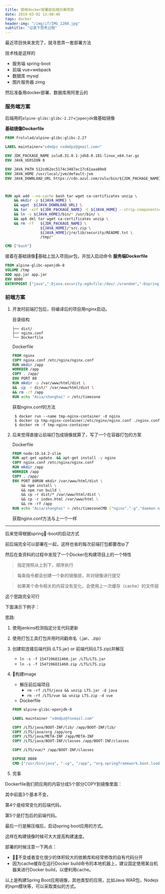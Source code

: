 ```yaml
---
title: 使用docker部署前后端分离项目
date: 2019-03-02 13:40:40
tags: docker 
header-img: "/img/if/IMG_1208.jpg"
subtitle: "记录下思考过程"
---
```


最近项目快来发完了，就寻思弄一套部署方法

技术栈是这样的  
- 服务端 spring-boot 
- 前端 vue+webpack 
- 数据库 mysql       
- 图片服务器 zimg

然后准备用docker部署、数据库用阿里云的 

### 服务端方案
后端用的`alpine-glibc:glibc-2.27`+`openjdk`做基础镜像

**基础镜像Dockerfile**
```Dockerfile
FROM frolvlad/alpine-glibc:glibc-2.27

LABEL maintainer="xdmdpz <xdmdpz@gmail.com>"

ENV JDK_PACKAGE_NAME zulu8.31.0.1-jdk8.0.181-linux_x64.tar.gz
ENV JAVA_VERSION 8

ENV JAVA_PATH 512cd62ec5174c3487ac17c61aaa89e8
ENV JAVA_HOME /usr/local/jvm/default-jvm
ENV JAVA_DOWNLOAD_URL https://cdn.azul.com/zulu/bin/${JDK_PACKAGE_NAME}



RUN apk add --no-cache bash tar wget ca-certificates unzip \
    && mkdir -p ${JAVA_HOME} \
    && wget  ${JAVA_DOWNLOAD_URL} \
    && tar -xzf ${JDK_PACKAGE_NAME} -C ${JAVA_HOME} --strip-components=1 \
    && ln -s ${JAVA_HOME}/bin/* /usr/bin/ \
    && apk del tar wget ca-certificates unzip \
    && rm -rf   ${JDK_PACKAGE_NAME} \
                ${JAVA_HOME}/*src.zip \
                ${JAVA_HOME}/jre/lib/security/README.txt \
                /tmp/*

CMD ["bash"]
```
接着在基础镜像基础上加入项目jar包，并加入启动命令
**服务端Dockerfile**
```Dockerfile
FROM alpine-glibc-openjdk-8
VOLUME /tmp
ADD app.jar app.jar
ENV 8080
ENTRYPOINT ["java","-Djava.security.egd=file:/dev/./urandom","-Dspring.profiles.active=${SPRING_PROFILES_ACTIVE}","-Duser.timezone=GMT+08","-jar","/app.jar"]
```

### 前端方案

1. 开发时前端打包后，将编译后的项目用nginx启动。

    目录结构
    ```
    ├── dist/
    ├── nginx.conf
    └── Dockerfile
    ```
    Dockerfile
    ```Dockerfile
    FROM nginx
    COPY nginx.conf /etc/nginx/nginx.conf
    RUN mkdir /app
    WORKDIR /app
    COPY . /app/
    ENV PORT 80
    RUN mkdir -p /var/www/html/dist \
    &&  cp -r dist/* /var/www/html/dist \
    && rm -rf /app
    RUN echo "Asia/shanghai" > /etc/timezone
    ```
    获取nginx.conf的方法
    ```shell
     $ docker run --name tmp-nginx-container -d nginx
     $ docker cp tmp-nginx-container:/etc/nginx/nginx.conf ./nginx.conf 
     $ docker rm -f tmp-nginx-container
    ```

2. 后来觉得直接让前端打包成镜像就算了，写了一个在容器打包的方案

    Dockerfile
    ```Dockerfile
    FROM node:10.14.2-slim
    RUN apt-get update  && apt-get install -y nginx
    COPY nginx.conf /etc/nginx/nginx.conf
    RUN mkdir /app
    WORKDIR /app
    COPY . /app/
    ENV PORT 80RUN mkdir /var/www/html/dist \
        && npm install \
        && npm run build \
        && cp -r dist/* /var/www/html/dist \
        && cp -r index.html /var/www/html \
        && rm -rf /app
    RUN echo "Asia/shanghai" > /etc/timezoneCMD ["nginx","-g","daemon off;"]

    ```
    获取nginx.conf方法与上一个一样


---

后来觉得根据spring-boot的启动方式

前后端完全可以部署在一起，这样也省的每次前端打包都要改ip了

然后在查资料的过程中发现了一个Docker在构建项目上的一个特性

> 指定按照从上到下，顺序执行

> 每条指令都会创建一个新的镜像层，并对镜像进行提交

> 如果某个命令相关的内容没有变化，会使用上一次缓存（cache）的文件层

这个思路完全可行

下面演示下例子：

思路:
1. 使用jenkins检测指定分支代码更新

2. 使用打包工具打包并用时间戳命名（.jar、.zip）

3. 创建软连接后端代码 (LTS.jar) or 前端代码(LTS.zip)并解压
    - `ln -s -f 1547196831460.jar /LTS/LTS.jar`
    - `ln -s -f 1547196831460.zip /LTS/LTS.zip`
    
4. 构建image
    - 解压前后端项目
        - `rm -rf /LTS/java && unzip LTS.jar -d java` 
        - `rm -rf /LTS/vue && unzip LTS.zip -d vue`
    - Dockerfile
    ```Dockerfile
    FROM alpine-glibc-openjdk-8

    LABEL maintainer "xdmdpz@foxmail.com"

    COPY /LTS/java/BOOT-INF/lib/ /app/BOOT-INF/lib/
    COPY /LTS/java/org /app/org
    COPY /LTS/java/META-INF /app/META-INF
    COPY /LTS/java/BOOT-INF/classes /app/BOOT-INF/classes

    COPY /LTS/vue/* /app/BOOT-INF/classes

    EXPOSE 8080
    CMD ["/usr/bin/java", "-cp", "/app", "org.springframework.boot.loader.JarLauncher"]
    ```
5. 完事


Dockerfile我们把应用的内容分成5个部分COPY到镜像里面：

其中前面3个基本不变，

第4个是经常变化的后端代码，

第5个是打包后的前端代码。

最后一行是解压缩后，启动spring boot应用的方式。


这样在构建镜像时候可大大提高构建速度。


部署的时候注意一下两点：

- 不变或者变化很少的体积较大的依赖库和经常修改的自有代码分开
- 因为cache缓存在运行Docker build命令的本地机器上，建议固定使用某台机器来进行Docker build，以便利用cache。

以上是构建Spring Boot应用镜像，其他类型的应用，比如Java WAR包，Nodejs的npm模块等，可以采取类似的方式。



